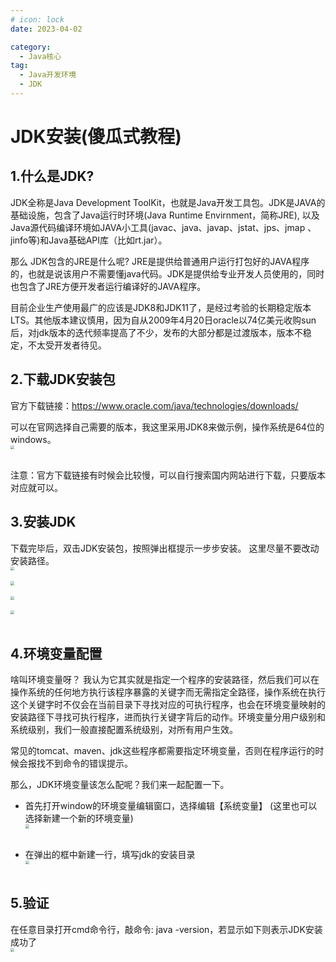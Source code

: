 ```yaml
---
# icon: lock
date: 2023-04-02

category:
  - Java核心
tag:
  - Java开发环境
  - JDK
---
```


# JDK安装(傻瓜式教程)
## 1.什么是JDK?
JDK全称是Java Development ToolKit，也就是Java开发工具包。JDK是JAVA的基础设施，包含了Java运行时环境(Java Runtime Envirnment，简称JRE), 以及Java源代码编译环境如JAVA小工具(javac、java、javap、jstat、jps、jmap
、jinfo等)和Java基础API库（比如rt.jar）。<br/>

那么 JDK包含的JRE是什么呢? JRE是提供给普通用户运行打包好的JAVA程序的，也就是说该用户不需要懂java代码。JDK是提供给专业开发人员使用的，同时也包含了JRE方便开发者运行编译好的JAVA程序。

目前企业生产使用最广的应该是JDK8和JDK11了，是经过考验的长期稳定版本LTS。其他版本建议慎用，因为自从2009年4月20日oracle以74亿美元收购sun后，对jdk版本的迭代频率提高了不少，发布的大部分都是过渡版本，版本不稳定，不太受开发者待见。


## 2.下载JDK安装包
官方下载链接：https://www.oracle.com/java/technologies/downloads/<br/>

可以在官网选择自己需要的版本，我这里采用JDK8来做示例，操作系统是64位的windows。
<img src="/images/java/java-jdk-1.png"  style="zoom: 40%;margin:0 auto;display:block"/><br/>

注意：官方下载链接有时候会比较慢，可以自行搜索国内网站进行下载，只要版本对应就可以。
## 3.安装JDK
下载完毕后，双击JDK安装包，按照弹出框提示一步步安装。 这里尽量不要改动安装路径。
<img src="/images/java/java-jdk-5.png"  style="zoom: 40%;margin:0 auto;display:block"/><br/>
<img src="/images/java/java-jdk-6.png"  style="zoom: 40%;margin:0 auto;display:block"/><br/>
<img src="/images/java/java-jdk-7.png"  style="zoom: 40%;margin:0 auto;display:block"/><br/>
<img src="/images/java/java-jdk-8.png"  style="zoom: 40%;margin:0 auto;display:block"/><br/>

## 4.环境变量配置
啥叫环境变量呀？ 我认为它其实就是指定一个程序的安装路径，然后我们可以在操作系统的任何地方执行该程序暴露的关键字而无需指定全路径，操作系统在执行这个关键字时不仅会在当前目录下寻找对应的可执行程序，也会在环境变量映射的安装路径下寻找可执行程序，进而执行关键字背后的动作。环境变量分用户级别和系统级别，我们一般直接配置系统级别，对所有用户生效。

常见的tomcat、maven、jdk这些程序都需要指定环境变量，否则在程序运行的时候会报找不到命令的错误提示。

那么，JDK环境变量该怎么配呢？我们来一起配置一下。<br/>

- 首先打开window的环境变量编辑窗口，选择编辑【系统变量】 (这里也可以选择新建一个新的环境变量)
<img src="/images/java/java-jdk-2.png"  style="zoom: 40%;margin:0 auto;display:block"/><br/>

- 在弹出的框中新建一行，填写jdk的安装目录
<img src="/images/java/java-jdk-3.png"  style="zoom: 40%;margin:0 auto;display:block"/><br/>

## 5.验证
在任意目录打开cmd命令行，敲命令: java -version，若显示如下则表示JDK安装成功了
<img src="/images/java/java-jdk-4.png"  style="zoom: 40%;margin:0 auto;display:block"/><br/>
